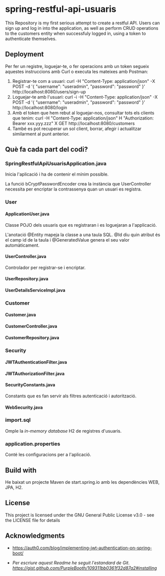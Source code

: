 # spring-restful-api-usuaris
This Repository is my first serious attempt to create a restful API. 
Users can sign up and log in into the application, as well as perform CRUD operations to the customers entity when successfuly logged in, using a token to authenticate themselves. 

## Deployment
Per fer un registre, loguejar-te, o fer operacions amb un token segueix aquestes instruccions amb Curl o executa les mateixes amb Postman: 
1. Registrar-te com a usuari:
curl -H "Content-Type: application/json" -X POST -d '{
    "username": "useradmin",
    "password": "password"
}' http://localhost:8080/users/sign-up
2. Loguejar-te amb l'usuari:
curl -i -H "Content-Type: application/json" -X POST -d '{
    "username": "useradmin",
    "password": "password"
}' http://localhost:8080/login
3. Amb el token que hem rebut al loguejar-nos, consultar tots els clients que tenim:
curl -H "Content-Type: application/json"
H "Authorization: Bearer xxx.yyy.zzz"
X GET http://localhost:8080/customers
4. També es pot recuperar un sol client, borrar, afegir i actualitzar similarment al punt anterior.

## Què fa cada part del codi?
### SpringRestfulApiUsuarisApplication.java
Inicia l'aplicació i ha de contenir el mínim possible. 

La funció bCryptPasswordEncoder crea la instància que UserController necessita per encriptar la contrassenya quan un usuari es registra. 

### User

#### ApplicationUser.java
Classe POJO dels usuaris que es registraran i es loguejaran a l'applicació. 

L'anotació @Entity mapeja la classe a una taula SQL. @Id diu quin atribut és el camp id de la taula i @GeneratedValue genera el seu valor automàticament.  

#### UserController.java
Controlador per registrar-se i encriptar. 

#### UserRepository.java

#### UserDetailsServiceImpl.java

### Customer
#### Customer.java

#### CustomerController.java

#### CustomerRepository.java

### Security
#### JWTAuthenticationFilter.java

#### JWTAuthorizationFilter.java

#### SecurityConstants.java
Constants que es fan servir als filtres autenticació i autorització. 

#### WebSecurity.java

### import.sql
Omple la _in-memory database_ H2 de registres d'usuaris. 

### application.properties
Conté les configuracions per a l'aplicació. 






## Build with
He baixat un projecte Maven de start.spring.io amb les dependències WEB, JPA, H2. 

## License
This project is licensed under the GNU General Public License v3.0 - see the LICENSE file for details

## Acknowledgments
- https://auth0.com/blog/implementing-jwt-authentication-on-spring-boot/

- _Per escriure aquest Readme he seguit l'estandard de Git._
_https://gist.github.com/PurpleBooth/109311bb0361f32d87a2#installing_
